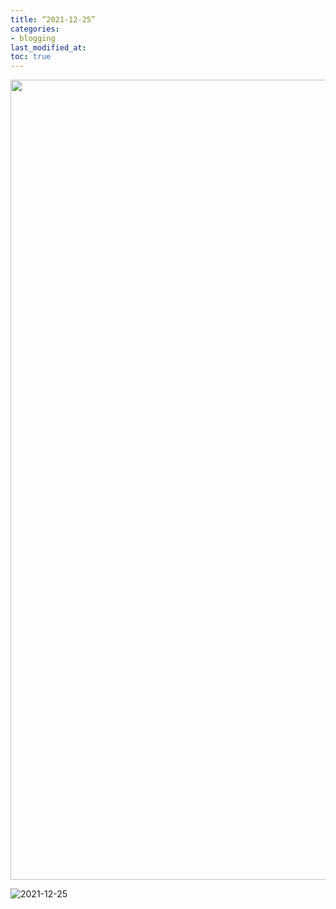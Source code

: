 ```yaml
---
title: “2021-12-25”
categories:
- blogging
last_modified_at: 
toc: true
---
```


<img width="1280" src="https://user-images.githubusercontent.com/94824295/147385816-e254a9d7-4243-492a-89c4-edb69c87d248.png">

![2021-12-25](https://user-images.githubusercontent.com/94824295/147386138-25fcfdc9-3814-4535-904e-de8a224a02cc.png)